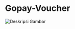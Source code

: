 # Gopay-Voucher

![Deskripsi Gambar](https://i.postimg.cc/0QbZ9ZGr/Screenshot-2025-02-10-12-21-25-87-61c78dc80ee02b53007c815fefe993e3.jpg)

